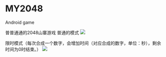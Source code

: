 # MY2048
Android game

普普通通的2048山寨游戏
普通的模式
![](http://img.my.csdn.net/uploads/201707/31/1501513265_4368.jpg)

限时模式（每次合成一个数字，会增加时间（对应合成的数字，单位：秒），剩余时间为0时结束。）
![](http://img.my.csdn.net/uploads/201707/31/1501513297_5487.jpg)
